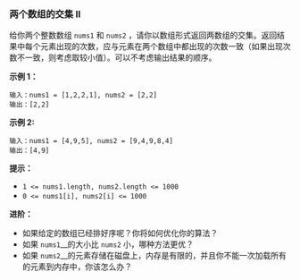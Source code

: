 ### 两个数组的交集 II ###
给你两个整数数组 `nums1` 和 `nums2` ，请你以数组形式返回两数组的交集。返回结果中每个元素出现的次数，应与元素在两个数组中都出现的次数一致（如果出现次数不一致，则考虑取较小值）。可以不考虑输出结果的顺序。



**示例 1：**

```
输入：nums1 = [1,2,2,1], nums2 = [2,2]
输出：[2,2]
```

**示例 2:**

```
输入：nums1 = [4,9,5], nums2 = [9,4,9,8,4]
输出：[4,9]
```



**提示：**

* `1 <= nums1.length, nums2.length <= 1000`
* `0 <= nums1[i], nums2[i] <= 1000`


****进阶**：**

* 如果给定的数组已经排好序呢？你将如何优化你的算法？
* 如果 `nums1`__的大小比 `nums2` 小，哪种方法更优？
* 如果 `nums2`__的元素存储在磁盘上，内存是有限的，并且你不能一次加载所有的元素到内存中，你该怎么办？

